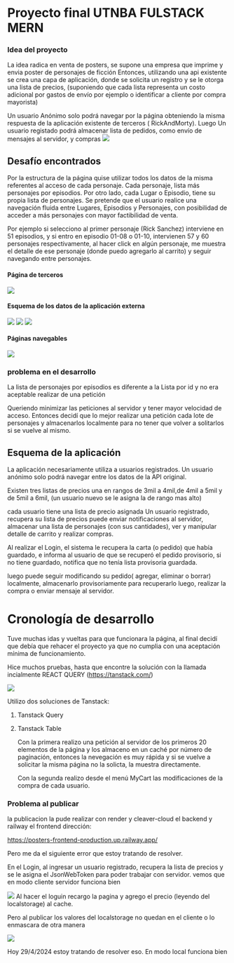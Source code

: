 # Proyecto final UTNBA FULSTACK MERN
### Idea del proyecto

La idea radica en venta de posters, se supone una empresa que imprime y envia poster de personajes de ficción 
Entonces, utilizando una api existente se crea una capa de aplicación, donde se solicita un registro y se le otorga una lista de precios, (suponiendo que cada lista representa un costo adicional por gastos de envío  por ejemplo o identificar a cliente por compra mayorista)

Un usuario Anónimo solo podrá navegar por la página obteniendo la misma respuesta de la aplicación existente de terceros ( RickAndMorty). Luego Un usuario registado podrá almacenar lista de pedidos, como envío de mensajes al servidor, y compras
![](./readme_md_img/miapp.jpg)

## Desafío encontrados

Por la estructura de la página quise utilizar todos los datos de la misma referentes al acceso de cada personaje. Cada personaje, lista más personajes por episodios. Por otro lado, cada Lugar o Episodio, tiene su propia lista de personajes. Se pretende que el usuario realice una navegación fluida entre Lugares, Episodios y Personajes, con posibilidad de acceder a más personajes con mayor factibilidad de venta.


Por ejemplo si selecciono al primer personaje (Rick Sanchez) interviene en 51 episodios, y si entro en episodio 01-08 o 01-10, intervienen 57 y 60 personajes respectivamente, al hacer click en algún personaje, me muestra el detalle de ese personaje (donde puedo agregarlo al carrito) y seguir navegando entre personajes.

#### Página de terceros 
![](./readme_md_img//rickandmorty.png)
#### Esquema de los datos de la aplicación externa
![](./readme_md_img/character+.png)
![](./readme_md_img/eepisode.png)
![](./readme_md_img/locations.png)

#### Páginas navegables

![](./readme_md_img/navegabilidad.jpg)


### problema en el desarrollo
La lista de personajes por episodios es diferente a la Lista por id y no era aceptable realizar de una petición

Queriendo minimizar las peticiones al servidor y tener mayor velocidad de acceso. Entonces decidí que lo mejor realizar una petición cada lote de personajes y almacenarlos localmente para no tener que volver a solitarlos si se vuelve al mismo.


## Esquema de la aplicación  

La aplicación necesariamente utiliza a usuarios registrados. Un usuario anónimo solo podrá navegar entre los datos de la API original. 

Existen tres listas de precios una en rangos de 3mil a 4mil,de 4mil a 5mil y de 5mil a 6mil, (un usuario nuevo se le asigna la de rango mas alto)

cada usuario tiene una lista de precio asignada
Un usuario registrado, recupera su lista de precios puede enviar notificaciones al servidor, almacenar una lista de personajes (con sus cantidades), ver y manipular detalle de carrito y realizar compras. 

Al realizar el Login, el sistema le recupera la carta (o pedido) que había guardado, e informa al usuario de que se recuperó el pedido provisorio, si no tiene guardado, notifica que no tenía lista provisoria guardada.

luego puede seguir modificando su pedido( agregar, eliminar o borrar) localmente, almacenarlo provisoriamente para recuperarlo luego, realizar la compra o enviar mensaje al servidor.


# Cronología de desarrollo

Tuve muchas idas y vueltas para que funcionara la página, al final decidí que debía que rehacer el proyecto ya que no cumplia con una aceptación mínima de funcionamiento.

Hice muchos pruebas, hasta que encontre la solución con la llamada incialmente REACT QUERY (https://tanstack.com/)

![](./readme_md_img/tanstack.png)

Utilizo dos soluciones de Tanstack:
1. Tanstack Query
2. Tanstack Table

    Con la primera realizo una petición al servidor de los primeros 20 elementos de la página y los almaceno en un caché por número de paginación, entonces la nevegación es muy rápida y si se vuelve a solicitar la misma página no la solicta, la muestra directamente.

    Con la segunda realizo desde el menú MyCart las modificaciones de la  compra de cada usuario.



### Problema al publicar

la publicacion la pude realizar con render y cleaver-cloud el backend
y railway el frontend
dirección: 

 https://posters-frontend-production.up.railway.app/

Pero me da el siguiente error que estoy tratando de resolver.

En el Login, al ingresar un usuario registrado, recupera la lista de precios y se le asigna el JsonWebToken para poder trabajar con servidor.
vemos que en modo cliente servidor funciona bien

![](./readme_md_img/localloguin.png)
Al hacer el loguin recargo la pagina y agrego el precio (leyendo del localstorage) al cache.

Pero al publicar los valores del localstorage no quedan en el cliente o lo enmascara de otra manera

![](./readme_md_img/remotelogin.png)

Hoy 29/4/2024 estoy tratando de resolver eso.
En modo local funciona bien
